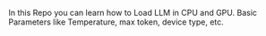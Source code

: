 In this Repo you can learn how to Load LLM in CPU and GPU.
Basic Parameters like Temperature, max token, device type, etc.
